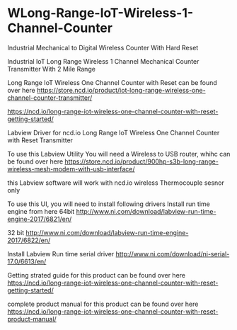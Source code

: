 # WLong-Range-IoT-Wireless-1-Channel-Counter
Industrial Mechanical to Digital Wireless Counter With Hard Reset



Industrial IoT Long Range Wireless 1 Channel Mechanical Counter Transmitter With 2 Mile Range

Long Range IoT Wireless One Channel Counter with Reset can be found over here https://store.ncd.io/product/iot-long-range-wireless-one-channel-counter-transmitter/

https://ncd.io/long-range-iot-wireless-one-channel-counter-with-reset-getting-started/ 

Labview Driver for ncd.io Long Range IoT Wireless One Channel Counter with Reset Transmitter

To use this Labview Utility You will need a Wireless to USB router, whihc can be found over here https://store.ncd.io/product/900hp-s3b-long-range-wireless-mesh-modem-with-usb-interface/

this Labview software will work with ncd.io wireless Thermocouple sesnor only

To use this UI, you will need to install following drivers Install run time engine from here 64bit http://www.ni.com/download/labview-run-time-engine-2017/6821/en/

32 bit http://www.ni.com/download/labview-run-time-engine-2017/6822/en/

Install Labview Run time serial driver http://www.ni.com/download/ni-serial-17.0/6613/en/

Getting strated guide for this product can be found over here https://ncd.io/long-range-iot-wireless-one-channel-counter-with-reset-getting-started/

complete product manual for this product can be found over here https://ncd.io/long-range-iot-wireless-one-channel-counter-with-reset-product-manual/
